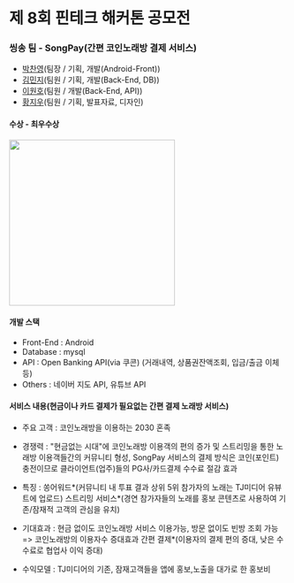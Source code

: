 # 제 8회 핀테크 해커톤 공모전

### 씽송 팀 - SongPay(간편 코인노래방 결제 서비스)
- <a href="https://github.com/Dolphin-PC" target="_blank">박찬영</a>(팀장 / 기획, 개발(Android-Front))
- <a href="https://github.com/MinzyKim" target="_blank">김민지</a>(팀원 / 기획, 개발(Back-End, DB))
- <a href="https://github.com/BONOBONOBOo" target="_blank">이원호</a>(팀원 / 개발(Back-End, API))
- <a href="https://github.com/scalarH" target="_blank">황지우</a>(팀원 / 기획, 발표자료, 디자인)


#### 수상 - 최우수상
<img width="300" src="https://raw.githubusercontent.com/fintech-hackathon/android-front/master/2020%EB%85%84%20%EC%A0%9C8%ED%9A%8C%20%ED%95%80%ED%85%8C%ED%81%AC%20%ED%95%B4%EC%BB%A4%ED%86%A4%20%EC%83%81%EC%9E%A5(%EC%B5%9C%EC%9A%B0%EC%88%98%EC%83%81)_%EC%94%BD%EC%86%A1.jpg"/>

#### 개발 스택
 - Front-End  : Android
 - Database   : mysql
 - API        : Open Banking API(via 쿠콘) (거래내역, 상품권잔액조회, 입금/출금 이체 등)
 - Others     : 네이버 지도 API, 유튜브 API
 
 
 #### 서비스 내용(현금이나 카드 결제가 필요없는 간편 결제 노래방 서비스)
  - 주요 고객 : 코인노래방을 이용하는 2030 혼족
  - 경쟁력 : "현금없는 시대"에 코인노래방 이용객의 편의 증가 및 스트리밍을 통한 노래방 이용객들간의 커뮤니티 형성,
            SongPay 서비스의 결제 방식은 코인(포인트) 충전이므로 클라이언트(업주)들의 PG사/카드결제 수수료 절감 효과
    
  - 특징 : 쏭어워드*(커뮤니티 내 투표 결과 상위 5위 참가자의 노래는 TJ미디어 유뷰트에 업로드)
           스트리밍 서비스*(경연 참가자들의 노래를 홍보 콘텐츠로 사용하여 기존/잠재적 고객의 관심을 유치)
        
  - 기대효과 : 현금 없이도 코인노래방 서비스 이용가능, 방문 없이도 빈방 조회 가능 => 코인노래방의 이용자수 증대효과
              간편 결제*(이용자의 결제 편의 증대, 낮은 수수료로 협업사 이익 증대)
  - 수익모델 : TJ미디어의 기존, 잠재고객들을 앱에 홍보,노출을 대가로 한 홍보비
